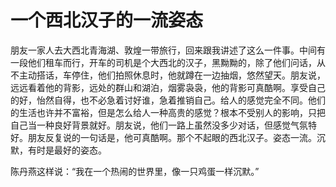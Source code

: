 # 一个西北汉子的一流姿态

朋友一家人去大西北青海湖、敦煌一带旅行，回来跟我讲述了这么一件事。中间有一段他们租车而行，开车的司机是个大西北的汉子，黑黝黝的，除了他们问话，从不主动搭话，车停住，他们拍照休息时，他就蹲在一边抽烟，悠然望天。朋友说，远远看着他的背影，远处的群山和湖泊，烟雾袅袅，他的背影可真酷啊。享受自己的好，怡然自得，也不必急着讨好谁，急着推销自己。给人的感觉完全不同。他们的生活也许并不富裕，但是怎么给人一种高贵的感觉？根本不受别人的影响，只把自己当一种良好背景就好。朋友说，他们一路上虽然没多少对话，但感觉气氛特好。朋友反复说的一句话是，他可真酷啊。那个不起眼的西北汉子。姿态一流。沉默，有时是最好的姿态。 

陈丹燕这样说：“我在一个热闹的世界里，像一只鸡蛋一样沉默。”